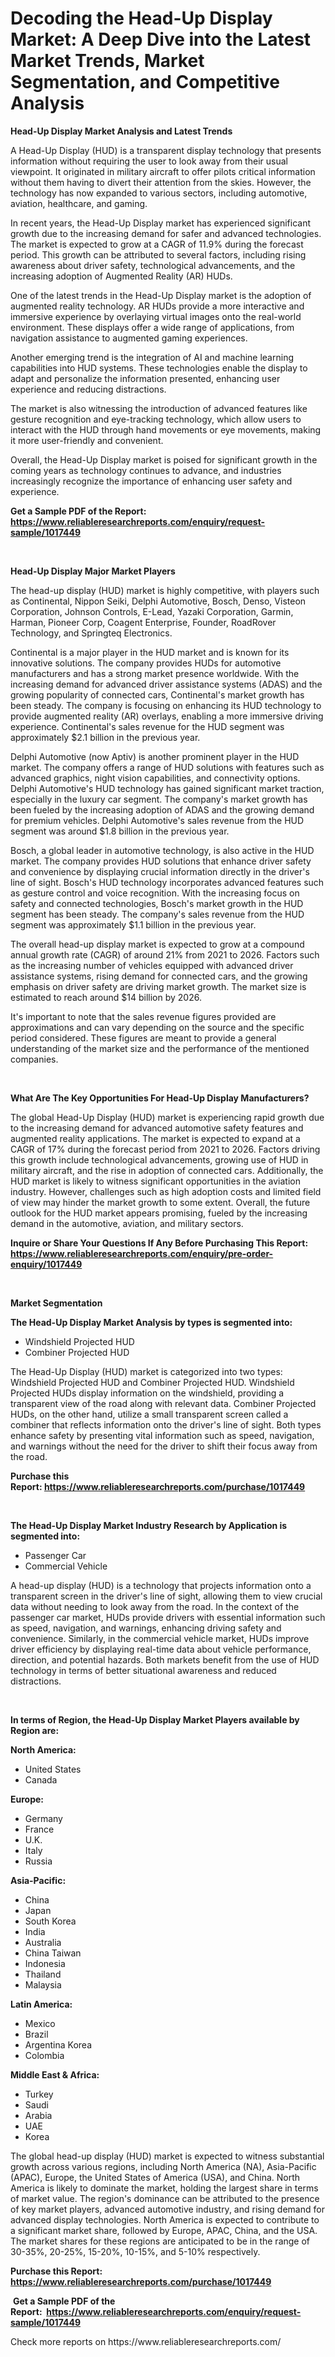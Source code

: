 <p><h1>Decoding the Head-Up Display Market: A Deep Dive into the Latest Market Trends, Market Segmentation, and Competitive Analysis</h1></p><p><strong>Head-Up Display Market Analysis and Latest Trends</strong></p>
<p><p>A Head-Up Display (HUD) is a transparent display technology that presents information without requiring the user to look away from their usual viewpoint. It originated in military aircraft to offer pilots critical information without them having to divert their attention from the skies. However, the technology has now expanded to various sectors, including automotive, aviation, healthcare, and gaming.</p><p>In recent years, the Head-Up Display market has experienced significant growth due to the increasing demand for safer and advanced technologies. The market is expected to grow at a CAGR of 11.9% during the forecast period. This growth can be attributed to several factors, including rising awareness about driver safety, technological advancements, and the increasing adoption of Augmented Reality (AR) HUDs.</p><p>One of the latest trends in the Head-Up Display market is the adoption of augmented reality technology. AR HUDs provide a more interactive and immersive experience by overlaying virtual images onto the real-world environment. These displays offer a wide range of applications, from navigation assistance to augmented gaming experiences.</p><p>Another emerging trend is the integration of AI and machine learning capabilities into HUD systems. These technologies enable the display to adapt and personalize the information presented, enhancing user experience and reducing distractions.</p><p>The market is also witnessing the introduction of advanced features like gesture recognition and eye-tracking technology, which allow users to interact with the HUD through hand movements or eye movements, making it more user-friendly and convenient.</p><p>Overall, the Head-Up Display market is poised for significant growth in the coming years as technology continues to advance, and industries increasingly recognize the importance of enhancing user safety and experience.</p></p>
<p><strong>Get a Sample PDF of the Report:&nbsp; <a href="https://www.reliableresearchreports.com/enquiry/request-sample/1017449">https://www.reliableresearchreports.com/enquiry/request-sample/1017449</a></strong></p>
<p>&nbsp;</p>
<p><strong>Head-Up Display Major Market Players</strong></p>
<p><p>The head-up display (HUD) market is highly competitive, with players such as Continental, Nippon Seiki, Delphi Automotive, Bosch, Denso, Visteon Corporation, Johnson Controls, E-Lead, Yazaki Corporation, Garmin, Harman, Pioneer Corp, Coagent Enterprise, Founder, RoadRover Technology, and Springteq Electronics.</p><p>Continental is a major player in the HUD market and is known for its innovative solutions. The company provides HUDs for automotive manufacturers and has a strong market presence worldwide. With the increasing demand for advanced driver assistance systems (ADAS) and the growing popularity of connected cars, Continental's market growth has been steady. The company is focusing on enhancing its HUD technology to provide augmented reality (AR) overlays, enabling a more immersive driving experience. Continental's sales revenue for the HUD segment was approximately $2.1 billion in the previous year.</p><p>Delphi Automotive (now Aptiv) is another prominent player in the HUD market. The company offers a range of HUD solutions with features such as advanced graphics, night vision capabilities, and connectivity options. Delphi Automotive's HUD technology has gained significant market traction, especially in the luxury car segment. The company's market growth has been fueled by the increasing adoption of ADAS and the growing demand for premium vehicles. Delphi Automotive's sales revenue from the HUD segment was around $1.8 billion in the previous year.</p><p>Bosch, a global leader in automotive technology, is also active in the HUD market. The company provides HUD solutions that enhance driver safety and convenience by displaying crucial information directly in the driver's line of sight. Bosch's HUD technology incorporates advanced features such as gesture control and voice recognition. With the increasing focus on safety and connected technologies, Bosch's market growth in the HUD segment has been steady. The company's sales revenue from the HUD segment was approximately $1.1 billion in the previous year.</p><p>The overall head-up display market is expected to grow at a compound annual growth rate (CAGR) of around 21% from 2021 to 2026. Factors such as the increasing number of vehicles equipped with advanced driver assistance systems, rising demand for connected cars, and the growing emphasis on driver safety are driving market growth. The market size is estimated to reach around $14 billion by 2026.</p><p>It's important to note that the sales revenue figures provided are approximations and can vary depending on the source and the specific period considered. These figures are meant to provide a general understanding of the market size and the performance of the mentioned companies.</p></p>
<p>&nbsp;</p>
<p><strong>What Are The Key Opportunities For Head-Up Display Manufacturers?</strong></p>
<p><p>The global Head-Up Display (HUD) market is experiencing rapid growth due to the increasing demand for advanced automotive safety features and augmented reality applications. The market is expected to expand at a CAGR of 17% during the forecast period from 2021 to 2026. Factors driving this growth include technological advancements, growing use of HUD in military aircraft, and the rise in adoption of connected cars. Additionally, the HUD market is likely to witness significant opportunities in the aviation industry. However, challenges such as high adoption costs and limited field of view may hinder the market growth to some extent. Overall, the future outlook for the HUD market appears promising, fueled by the increasing demand in the automotive, aviation, and military sectors.</p></p>
<p><strong>Inquire or Share Your Questions If Any Before Purchasing This Report: <a href="https://www.reliableresearchreports.com/enquiry/pre-order-enquiry/1017449">https://www.reliableresearchreports.com/enquiry/pre-order-enquiry/1017449</a></strong></p>
<p>&nbsp;</p>
<p><strong>Market Segmentation</strong></p>
<p><strong>The Head-Up Display Market Analysis by types is segmented into:</strong></p>
<p><ul><li>Windshield Projected HUD</li><li>Combiner Projected HUD</li></ul></p>
<p><p>The Head-Up Display (HUD) market is categorized into two types: Windshield Projected HUD and Combiner Projected HUD. Windshield Projected HUDs display information on the windshield, providing a transparent view of the road along with relevant data. Combiner Projected HUDs, on the other hand, utilize a small transparent screen called a combiner that reflects information onto the driver's line of sight. Both types enhance safety by presenting vital information such as speed, navigation, and warnings without the need for the driver to shift their focus away from the road.</p></p>
<p><strong>Purchase this Report:&nbsp;<a href="https://www.reliableresearchreports.com/purchase/1017449">https://www.reliableresearchreports.com/purchase/1017449</a></strong></p>
<p>&nbsp;</p>
<p><strong>The Head-Up Display Market Industry Research by Application is segmented into:</strong></p>
<p><ul><li>Passenger Car</li><li>Commercial Vehicle</li></ul></p>
<p><p>A head-up display (HUD) is a technology that projects information onto a transparent screen in the driver's line of sight, allowing them to view crucial data without needing to look away from the road. In the context of the passenger car market, HUDs provide drivers with essential information such as speed, navigation, and warnings, enhancing driving safety and convenience. Similarly, in the commercial vehicle market, HUDs improve driver efficiency by displaying real-time data about vehicle performance, direction, and potential hazards. Both markets benefit from the use of HUD technology in terms of better situational awareness and reduced distractions.</p></p>
<p>&nbsp;</p>
<p><strong>In terms of Region, the Head-Up Display Market Players available by Region are:</strong></p>
<p>
    <p> <strong> North America: </strong>
        <ul>
            <li>United States</li>
            <li>Canada</li>
        </ul>
        </p> 
    <p> <strong> Europe: </strong>
        <ul>
            <li>Germany</li>
            <li>France</li>
            <li>U.K.</li>
            <li>Italy</li>
            <li>Russia</li>
        </ul>
        </p> 
    <p> <strong> Asia-Pacific: </strong>
        <ul>
            <li>China</li>
            <li>Japan</li>
            <li>South Korea</li>
            <li>India</li>
            <li>Australia</li>
            <li>China Taiwan</li>
            <li>Indonesia</li>
            <li>Thailand</li>
            <li>Malaysia</li>
        </ul>
        </p> 
    <p> <strong> Latin America: </strong>
        <ul>
            <li>Mexico</li>
            <li>Brazil</li>
            <li>Argentina Korea</li>
            <li>Colombia</li>
        </ul>
        </p> 
    <p> <strong> Middle East & Africa: </strong>
        <ul>
            <li>Turkey</li>
            <li>Saudi</li>
            <li>Arabia</li>
            <li>UAE</li>
            <li>Korea</li>
        </ul>
    </p>
    </p>
<p><p>The global head-up display (HUD) market is expected to witness substantial growth across various regions, including North America (NA), Asia-Pacific (APAC), Europe, the United States of America (USA), and China. North America is likely to dominate the market, holding the largest share in terms of market value. The region's dominance can be attributed to the presence of key market players, advanced automotive industry, and rising demand for advanced display technologies. North America is expected to contribute to a significant market share, followed by Europe, APAC, China, and the USA. The market shares for these regions are anticipated to be in the range of 30-35%, 20-25%, 15-20%, 10-15%, and 5-10% respectively.</p></p>
<p><strong>Purchase this Report: <a href="https://www.reliableresearchreports.com/purchase/1017449">https://www.reliableresearchreports.com/purchase/1017449</a></strong></p>
<p>&nbsp;<strong>Get a Sample PDF of the Report:&nbsp;&nbsp;<a href="https://www.reliableresearchreports.com/enquiry/request-sample/1017449">https://www.reliableresearchreports.com/enquiry/request-sample/1017449</a></strong></p>
<p><strong></strong></p>
<p>Check more reports on https://www.reliableresearchreports.com/</p>